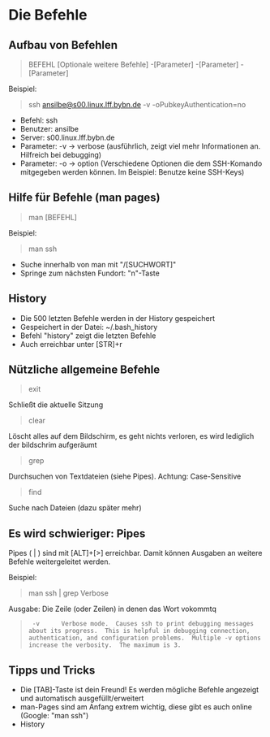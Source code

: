 # Die Befehle

## Aufbau von Befehlen

> BEFEHL [Optionale weitere Befehle] -[Parameter] -[Parameter] -[Parameter]

Beispiel:

> ssh ansilbe@s00.linux.lff.bybn.de -v -oPubkeyAuthentication=no

- Befehl: ssh
- Benutzer: ansilbe
- Server: s00.linux.lff.bybn.de
- Parameter: -v -> verbose (ausführlich, zeigt viel mehr Informationen an. Hilfreich bei debugging)
- Parameter: -o -> option (Verschiedene Optionen die dem SSH-Komando mitgegeben werden können. Im Beispiel: Benutze keine SSH-Keys)

## Hilfe für Befehle (man pages)

> man [BEFEHL]

Beispiel:

> man ssh

* Suche innerhalb von man mit "/[SUCHWORT]"
* Springe zum nächsten Fundort: "n"-Taste

## History
* Die 500 letzten Befehle werden in der History gespeichert
* Gespeichert in der Datei: ~/.bash_history
* Befehl "history" zeigt die letzten Befehle
* Auch erreichbar unter [STR]+r

## Nützliche allgemeine Befehle
> exit

Schließt die aktuelle Sitzung

> clear

Löscht alles auf dem Bildschirm, es geht nichts verloren, es wird lediglich der bildschrim aufgeräumt

> grep

Durchsuchen von Textdateien (siehe Pipes). Achtung: Case-Sensitive

> find

Suche nach Dateien (dazu später mehr)

## Es wird schwieriger: Pipes

Pipes ( | ) sind mit [ALT]+[>] erreichbar. Damit können Ausgaben an weitere Befehle weitergeleitet werden.

Beispiel:
> man ssh | grep Verbose

Ausgabe: Die Zeile (oder Zeilen) in denen das Wort vokommtq

>      -v      Verbose mode.  Causes ssh to print debugging messages about its progress.  This is helpful in debugging connection, authentication, and configuration problems.  Multiple -v options increase the verbosity.  The maximum is 3.



## Tipps und Tricks
- Die [TAB]-Taste ist dein Freund! Es werden mögliche Befehle angezeigt und automatisch ausgefüllt/erweitert
- man-Pages sind am Anfang extrem wichtig, diese gibt es auch online (Google: "man ssh")
- History 